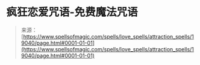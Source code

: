 <!--yml

category: 未分类

date: 2024-06-12 19:00:44

-->

# 疯狂恋爱咒语-免费魔法咒语

> 来源：[https://www.spellsofmagic.com/spells/love_spells/attraction_spells/19040/page.html#0001-01-01](https://www.spellsofmagic.com/spells/love_spells/attraction_spells/19040/page.html#0001-01-01)

